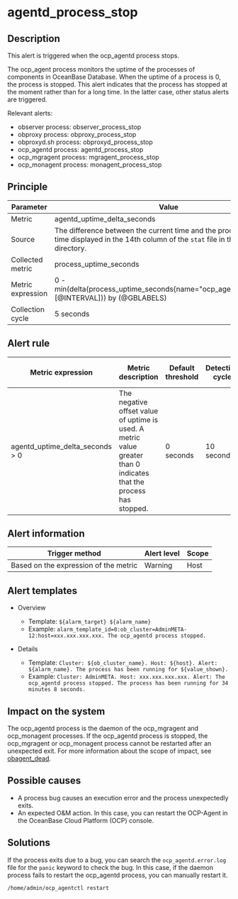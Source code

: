 # agentd_process_stop

## Description

This alert is triggered when the ocp_agentd process stops. 

The ocp_agent process monitors the uptime of the processes of components in OceanBase Database. When the uptime of a process is 0, the process is stopped. This alert indicates that the process has stopped at the moment rather than for a long time. In the latter case, other status alerts are triggered. 

Relevant alerts:

* observer process: observer_process_stop
* obproxy process: obproxy_process_stop
* obproxyd.sh process: obproxyd_process_stop
* ocp_agentd process: agentd_process_stop
* ocp_mgragent process: mgragent_process_stop
* ocp_monagent process: monagent_process_stop

## Principle

| Parameter | Value |
|--------|---------------------------------|
| Metric | agentd_uptime_delta_seconds |
| Source | The difference between the current time and the process creation time displayed in the 14th column of the `stat` file in the `/proc/[pid]` directory.   |
| Collected metric | process_uptime_seconds |
| Metric expression | 0 - min(delta(process_uptime_seconds{name="ocp_agentd",@LABELS}[@INTERVAL])) by (@GBLABELS) |
| Collection cycle | 5 seconds |

## Alert rule

| Metric expression | Metric description | Default threshold | Detection cycle | Time before clearance |
|------|------|------|------|------|
| agentd_uptime_delta_seconds > 0 | The negative offset value of uptime is used. A metric value greater than 0 indicates that the process has stopped.  | 0 seconds | 10 seconds | 5 minutes |

## Alert information

| Trigger method | Alert level | Scope |
|------|------|------|
| Based on the expression of the metric | Warning | Host |

## Alert templates

* Overview

   * Template: `${alarm_target} ${alarm_name}`
   * Example: `alarm_template_id=0:ob_cluster=AdminMETA-12:host=xxx.xxx.xxx.xxx. The ocp_agentd process stopped.`

* Details

   * Template: `Cluster: ${ob_cluster_name}. Host: ${host}. Alert: ${alarm_name}. The process has been running for ${value_shown}.` 
   * Example: `Cluster: AdminMETA. Host: xxx.xxx.xxx.xxx. Alert: The ocp_agentd process stopped. The process has been running for 34 minutes 8 seconds.` 

## Impact on the system

The ocp_agentd process is the daemon of the ocp_mgragent and ocp_monagent processes. If the ocp_agentd process is stopped, the ocp_mgragent or ocp_monagent process cannot be restarted after an unexpected exit. For more information about the scope of impact, see [obagent_dead](2600.obagent_dead.md). 

## Possible causes

* A process bug causes an execution error and the process unexpectedly exits. 
* An expected O&M action. In this case, you can restart the OCP-Agent in the OceanBase Cloud Platform (OCP) console. 

## Solutions

If the process exits due to a bug, you can search the `ocp_agentd.error.log` file for the `panic` keyword to check the bug. In this case, if the daemon process fails to restart the ocp_agentd process, you can manually restart it. 

```shell
/home/admin/ocp_agentctl restart
```

